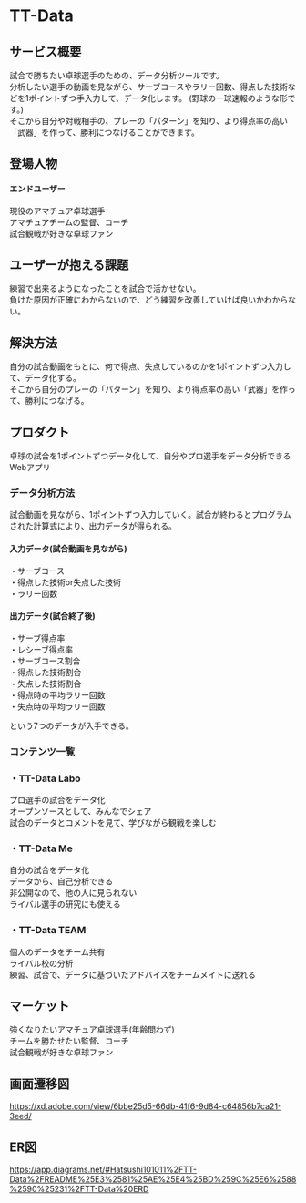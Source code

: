 # TT-Data

## サービス概要

試合で勝ちたい卓球選手のための、データ分析ツールです。<br>
分析したい選手の動画を見ながら、サーブコースやラリー回数、得点した技術などを1ポイントずつ手入力して、データ化します。
(野球の一球速報のような形です。)<br>
そこから自分や対戦相手の、プレーの「パターン」を知り、より得点率の高い「武器」を作って、勝利につなげることができます。

## 登場人物
#### エンドユーザー
現役のアマチュア卓球選手<br>
アマチュアチームの監督、コーチ<br>
試合観戦が好きな卓球ファン

## ユーザーが抱える課題
練習で出来るようになったことを試合で活かせない。<br>
負けた原因が正確にわからないので、どう練習を改善していけば良いかわからない。

## 解決方法
自分の試合動画をもとに、何で得点、失点しているのかを1ポイントずつ入力して、データ化する。<br>
そこから自分のプレーの「パターン」を知り、より得点率の高い「武器」を作って、勝利につなげる。

## プロダクト
卓球の試合を1ポイントずつデータ化して、自分やプロ選手をデータ分析できるWebアプリ<br>

### データ分析方法
試合動画を見ながら、1ポイントずつ入力していく。試合が終わるとプログラムされた計算式により、出力データが得られる。<br>

#### 入力データ(試合動画を見ながら)<br>
・サーブコース<br>
・得点した技術or失点した技術<br>
・ラリー回数<br>


#### 出力データ(試合終了後)<br>
・サーブ得点率<br>
・レシーブ得点率<br>
・サーブコース割合<br>
・得点した技術割合<br>
・失点した技術割合<br>
・得点時の平均ラリー回数<br>
・失点時の平均ラリー回数<br>

という7つのデータが入手できる。

### コンテンツ一覧
### ・TT-Data Labo
プロ選手の試合をデータ化<br>
オープンソースとして、みんなでシェア<br>
試合のデータとコメントを見て、学びながら観戦を楽しむ

### ・TT-Data Me
自分の試合をデータ化<br>
データから、自己分析できる<br>
非公開なので、他の人に見られない<br>
ライバル選手の研究にも使える

### ・TT-Data TEAM
個人のデータをチーム共有<br>
ライバル校の分析<br>
練習、試合で、データに基づいたアドバイスをチームメイトに送れる

## マーケット
強くなりたいアマチュア卓球選手(年齢問わず)<br>
チームを勝たせたい監督、コーチ<br>
試合観戦が好きな卓球ファン

## 画面遷移図
https://xd.adobe.com/view/6bbe25d5-66db-41f6-9d84-c64856b7ca21-3eed/

## ER図
https://app.diagrams.net/#Hatsushi101011%2FTT-Data%2FREADME%25E3%2581%25AE%25E4%25BD%259C%25E6%2588%2590%25231%2FTT-Data%20ERD
